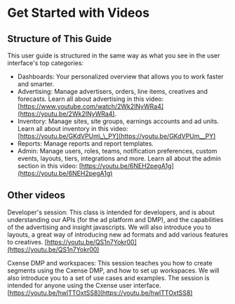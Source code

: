 # Get Started with Videos

## Structure of This Guide

This user guide is structured in the same way as what you see in the user interface's top categories: 

* Dashboards: Your personalized overview that allows you to work faster and smarter. 
* Advertising: Manage advertisers, orders, line items, creatives and forecasts. Learn all about advertising in this video: [https://www.youtube.com/watch/2Wk2INyWRa4](https://youtu.be/2Wk2INyWRa4).
* Inventory: Manage sites, site groups, earnings accounts and ad units. Learn all about inventory in this video: [https://youtu.be/GKdVPUm\_\_PY](https://youtu.be/GKdVPUm__PY)
* Reports: Manage reports and report templates.
* Admin: Manage users, roles, teams, notification preferences, custom events, layouts, tiers, integrations and more. Learn all about the admin section in this video: [https://youtu.be/6NEH2pegA1g](https://youtu.be/6NEH2pegA1g)

## Other videos

Developer's session: This class is intended for developers, and is about understanding our APIs \(for the ad platform and DMP\), and the capabilities of the advertising and insight javascripts. We will also introduce you to layouts, a great way of introducing new ad formats and add various features to creatives. [https://youtu.be/QS1n7Yokr00](https://youtu.be/QS1n7Yokr00)

Cxense DMP and workspaces: This session teaches you how to create segments using the Cxense DMP, and how to set up workspaces. We will also introduce you to a set of use cases and examples. The session is intended for anyone using the Cxense user interface. [https://youtu.be/hwlTTOxtSS8](https://youtu.be/hwlTTOxtSS8)

